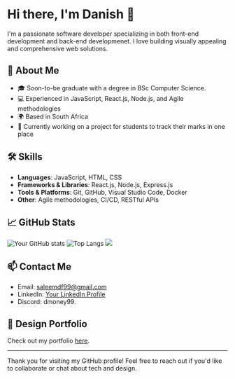 
# Hi there, I'm Danish 👋

I'm a passionate software developer specializing in both front-end development and back-end developmenet. I love building visually appealing and comprehensive web solutions. 

## 🚀 About Me

- 🎓 Soon-to-be graduate with a degree in BSc Computer Science.
- 💻 Experienced in JavaScript, React.js, Node.js, and Agile methodologies
- 🌍 Based in South Africa
- 🔭 Currently working on a project for students to track their marks in one place

## 🛠️ Skills

- **Languages**: JavaScript, HTML, CSS
- **Frameworks & Libraries**: React.js, Node.js, Express.js
- **Tools & Platforms**: Git, GitHub, Visual Studio Code, Docker
- **Other**: Agile methodologies, CI/CD, RESTful APIs

## 📈 GitHub Stats

![Your GitHub stats](https://github-readme-stats.vercel.app/api?username=danishx99&show_icons=true&theme=radical)
![Top Langs](https://github-readme-stats.vercel.app/api/top-langs/?username=danishx99&layout=compact&theme=radical)
![](https://komarev.com/ghpvc/?username=danishx99)


## 📫 Contact Me

- Email: saleemdf99@gmail.com
- LinkedIn: [Your LinkedIn Profile](https://linkedin.com/in/danishsaleemx)
- Discord: dmoney99.



## 🎨 Design Portfolio

Check out my portfolio [here]((https://www.danishsaleem.dev)).

---

Thank you for visiting my GitHub profile! Feel free to reach out if you'd like to collaborate or chat about tech and design.
